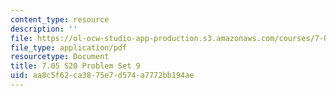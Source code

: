 ```yaml
---
content_type: resource
description: ''
file: https://ol-ocw-studio-app-production.s3.amazonaws.com/courses/7-05-general-biochemistry-spring-2020/aa8c5f62ca3875e7d574a7772bb194ae_MIT7_05S20_Pset9.pdf
file_type: application/pdf
resourcetype: Document
title: 7.05 S20 Problem Set 9
uid: aa8c5f62-ca38-75e7-d574-a7772bb194ae
---
```

